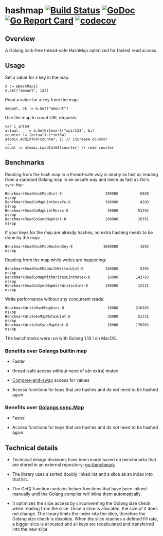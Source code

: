 # hashmap [![Build Status](https://travis-ci.org/cornelk/hashmap.svg?branch=master)](https://travis-ci.org/cornelk/hashmap) [![GoDoc](https://godoc.org/github.com/cornelk/hashmap?status.svg)](https://godoc.org/github.com/cornelk/hashmap) [![Go Report Card](https://goreportcard.com/badge/cornelk/hashmap)](https://goreportcard.com/report/github.com/cornelk/hashmap) [![codecov](https://codecov.io/gh/cornelk/hashmap/branch/master/graph/badge.svg)](https://codecov.io/gh/cornelk/hashmap)

## Overview

A Golang lock-free thread-safe HashMap optimized for fastest read access.

## Usage

Set a value for a key in the map:

```
m := &HashMap{}
m.Set("amount", 123)
```

Read a value for a key from the map:
```
amount, ok := m.Get("amount")
```

Use the map to count URL requests:
```
var i int64
actual, _ := m.GetOrInsert("api/123", &i)
counter := (actual).(*int64)
atomic.AddInt64(counter, 1) // increase counter
...
count := atomic.LoadInt64(counter) // read counter
```

## Benchmarks

Reading from the hash map in a thread-safe way is nearly as fast as reading from a standard Golang map
in an unsafe way and twice as fast as Go's `sync.Map`:

```
BenchmarkReadHashMapUint-8                	  200000	      6830 ns/op
BenchmarkReadGoMapUintUnsafe-8            	  300000	      4280 ns/op
BenchmarkReadGoMapUintMutex-8             	   30000	     51294 ns/op
BenchmarkReadGoSyncMapUint-8              	  200000	     10351 ns/op
```

If your keys for the map are already hashes, no extra hashing needs to be done by the map:

```
BenchmarkReadHashMapHashedKey-8           	 1000000	      1692 ns/op
```

Reading from the map while writes are happening:
```
BenchmarkReadHashMapWithWritesUint-8      	  200000	      8395 ns/op
BenchmarkReadGoMapWithWritesUintMutex-8   	   10000	    143793 ns/op
BenchmarkReadGoSyncMapWithWritesUint-8    	  100000	     12221 ns/op
```

Write performance without any concurrent reads:

```
BenchmarkWriteHashMapUint-8               	   10000	    210383 ns/op
BenchmarkWriteGoMapMutexUint-8            	   30000	     53331 ns/op
BenchmarkWriteGoSyncMapUint-8             	   10000	    176903 ns/op
```

The benchmarks were run with Golang 1.10.1 on MacOS.

### Benefits over Golangs builtin map

* Faster

* thread-safe access without need of a(n extra) mutex

* [Compare-and-swap](https://en.wikipedia.org/wiki/Compare-and-swap) access for values

* Access functions for keys that are hashes and do not need to be hashed again

### Benefits over [Golangs sync.Map](https://golang.org/pkg/sync/#Map)

* Faster

* Access functions for keys that are hashes and do not need to be hashed again

## Technical details

* Technical design decisions have been made based on benchmarks that are stored in an external repository:
  [go-benchmark](https://github.com/cornelk/go-benchmark)

* The library uses a sorted doubly linked list and a slice as an index into that list.

* The Get() function contains helper functions that have been inlined manually until the Golang compiler will inline them automatically.

* It optimizes the slice access by circumventing the Golang size check when reading from the slice.
  Once a slice is allocated, the size of it does not change.
  The library limits the index into the slice, therefore the Golang size check is obsolete.
  When the slice reaches a defined fill rate, a bigger slice is allocated and all keys are recalculated and transferred into the new slice.
